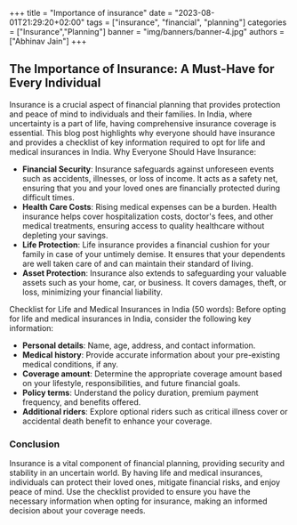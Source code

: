 +++
title = "Importance of insurance"
date = "2023-08-01T21:29:20+02:00"
tags = ["insurance", "financial", "planning"]
categories = ["Insurance","Planning"]
banner = "img/banners/banner-4.jpg"
authors = ["Abhinav Jain"]
+++

## The Importance of Insurance: A Must-Have for Every Individual

Insurance is a crucial aspect of financial planning that provides protection and peace of mind to individuals and their families. In India, where uncertainty is a part of life, having comprehensive insurance coverage is essential. This blog post highlights why everyone should have insurance and provides a checklist of key information required to opt for life and medical insurances in India.
Why Everyone Should Have Insurance:
- **Financial Security**: Insurance safeguards against unforeseen events such as accidents, illnesses, or loss of income. It acts as a safety net, ensuring that you and your loved ones are financially protected during difficult times.
- **Health Care Costs**: Rising medical expenses can be a burden. Health insurance helps cover hospitalization costs, doctor's fees, and other medical treatments, ensuring access to quality healthcare without depleting your savings.
- **Life Protection**: Life insurance provides a financial cushion for your family in case of your untimely demise. It ensures that your dependents are well taken care of and can maintain their standard of living.
- **Asset Protection**: Insurance also extends to safeguarding your valuable assets such as your home, car, or business. It covers damages, theft, or loss, minimizing your financial liability.


Checklist for Life and Medical Insurances in India (50 words): Before opting for life and medical insurances in India, consider the following key information:

- **Personal details**: Name, age, address, and contact information.
- **Medical history**: Provide accurate information about your pre-existing medical conditions, if any.
- **Coverage amount**: Determine the appropriate coverage amount based on your lifestyle, responsibilities, and future financial goals.
- **Policy terms**: Understand the policy duration, premium payment frequency, and benefits offered.
- **Additional riders**: Explore optional riders such as critical illness cover or accidental death benefit to enhance your coverage.

### Conclusion
Insurance is a vital component of financial planning, providing security and stability in an uncertain world. By having life and medical insurances, individuals can protect their loved ones, mitigate financial risks, and enjoy peace of mind. Use the checklist provided to ensure you have the necessary information when opting for insurance, making an informed decision about your coverage needs.
